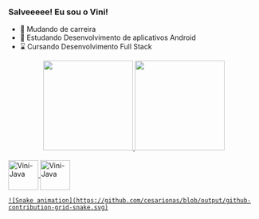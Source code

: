 ### Salveeeee! Eu sou o Vini!

- 🔭 Mudando de carreira
- 🤖 Estudando Desenvolvimento de aplicativos Android 
- ⌛  Cursando Desenvolvimento Full Stack

<div align="center">
  <a href="https://www.linkedin.com/in/viniciuscn/">
 <img height="180em" src="https://github-readme-stats.vercel.app/api?username=cesarionas&show_icons=true&theme=dark&include_all_commits=true&count_private=true"/>
 <img height="180em" src="https://github-readme-stats.vercel.app/api/top-langs/?username=cesarionas&layout=compact&langs_count=7&theme=dark"/>
</div>
  
  <div style="display: inline_block"><br>
  <img align="center" alt="Vini-Java" height="60" width="60" src="https://cdn.jsdelivr.net/gh/devicons/devicon/icons/java/java-original-wordmark.svg">
  <img align="center" alt="Vini-Java" height="60" width="60" src="https://cdn.jsdelivr.net/gh/devicons/devicon/icons/android/android-original.svg">
    
    ![Snake animation](https://github.com/cesarionas/blob/output/github-contribution-grid-snake.svg)

</div>
